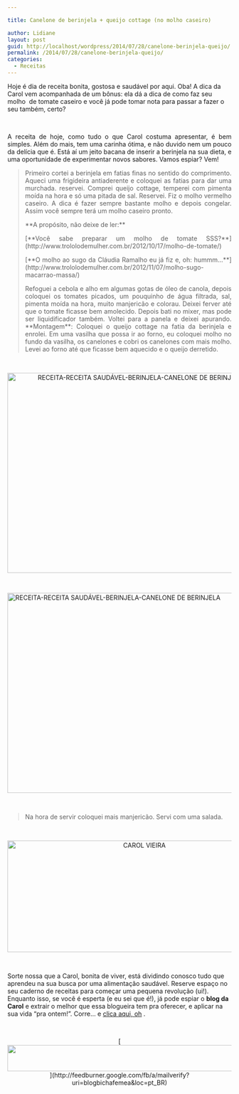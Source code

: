 ```yaml
---

title: Canelone de berinjela + queijo cottage (no molho caseiro)

author: Lidiane
layout: post
guid: http://localhost/wordpress/2014/07/28/canelone-berinjela-queijo/
permalink: /2014/07/28/canelone-berinjela-queijo/
categories:
  - Receitas
---
```

Hoje é dia de receita bonita, gostosa e saudável por aqui. Oba! A dica da Carol vem acompanhada de um bônus: ela dá a dica de como faz seu molho  de tomate caseiro e você já pode tomar nota para passar a fazer o seu também, certo?

&nbsp;

<p align="justify">
  A receita de hoje, como tudo o que Carol costuma apresentar, é bem simples. Além do mais, tem uma carinha ótima, e não duvido nem um pouco da delícia que é. Está aí um jeito bacana de inserir a berinjela na sua dieta, e uma oportunidade de experimentar novos sabores. Vamos espiar? Vem!
</p>

<!--more-->

> <p align="justify">
>   Primeiro cortei a berinjela em fatias finas no sentido do comprimento. Aqueci uma frigideira antiaderente e coloquei as fatias para dar uma murchada. reservei. Comprei queijo cottage, temperei com pimenta moída na hora e só uma pitada de sal. Reservei. Fiz o molho vermelho caseiro. A dica é fazer sempre bastante molho e depois congelar. Assim você sempre terá um molho caseiro pronto.
> </p>
> 
> <p align="justify">
>   **A propósito, não deixe de ler:**
> </p>
> 
> <p align="justify">
>   [**Você sabe preparar um molho de tomate SSS?**](http://www.trololodemulher.com.br/2012/10/17/molho-de-tomate/) 
> </p>
> 
> <p align="justify">
>   [**O molho ao sugo da Cláudia Ramalho eu já fiz e, oh: hummm…**](http://www.trololodemulher.com.br/2012/11/07/molho-sugo-macarrao-massa/) 
> </p>
> 
> <p align="justify">
>   Refoguei a cebola e alho em algumas gotas de óleo de canola, depois coloquei os tomates picados, um pouquinho de água filtrada, sal, pimenta moída na hora, muito manjericão e colorau. Deixei ferver até que o tomate ficasse bem amolecido. Depois bati no mixer, mas pode ser liquidificador também. Voltei para a panela e deixei apurando. **Montagem**: Coloquei o queijo cottage na fatia da berinjela e enrolei. Em uma vasilha que possa ir ao forno, eu coloquei molho no fundo da vasilha, os canelones e cobri os canelones com mais molho. Levei ao forno até que ficasse bem aquecido e o queijo derretido.
> </p>

&nbsp;

<p align="center">
  <a href="http://www.trololodemulher.com.br/blog/wp-content/uploads/2014/07/RECEITA-RECEITA-SAUDÁVEL-BERINJELA-CANELONE-DE-BERINJELA2.jpg"><img class="alignnone size-full wp-image-10256" src="http://www.trololodemulher.com.br/blog/wp-content/uploads/2014/07/RECEITA-RECEITA-SAUDÁVEL-BERINJELA-CANELONE-DE-BERINJELA2.jpg" alt="RECEITA-RECEITA SAUDÁVEL-BERINJELA-CANELONE DE BERINJELA[2]" width="600" height="450" /></a>
</p>

&nbsp;

[<img class="size-full wp-image-10255 aligncenter" src="http://www.trololodemulher.com.br/blog/wp-content/uploads/2014/07/RECEITA-RECEITA-SAUDÁVEL-BERINJELA-CANELONE-DE-BERINJELA.jpg" alt="RECEITA-RECEITA SAUDÁVEL-BERINJELA-CANELONE DE BERINJELA" width="600" height="450" />](http://www.trololodemulher.com.br/blog/wp-content/uploads/2014/07/RECEITA-RECEITA-SAUDÁVEL-BERINJELA-CANELONE-DE-BERINJELA.jpg)

&nbsp;

> <p align="justify">
>   Na hora de servir coloquei mais manjericão. Servi com uma salada.
> </p>

&nbsp;

<p align="center">
  <a href="http://www.trololodemulher.com.br/blog/wp-content/uploads/2014/07/CAROL-VIEIRA.png"><img class="alignnone size-full wp-image-10204" src="http://www.trololodemulher.com.br/blog/wp-content/uploads/2014/07/CAROL-VIEIRA.png" alt="CAROL VIEIRA" width="600" height="251" /></a>
</p>

&nbsp;

Sorte nossa que a Carol, bonita de viver, está dividindo conosco tudo que aprendeu na sua busca por uma alimentação saudável. Reserve espaço no seu caderno de receitas para começar uma pequena revolução (ui!). Enquanto isso, se você é esperta (e eu sei que é!), já pode espiar o **blog da Carol** e extrair o melhor que essa blogueira tem pra oferecer, e aplicar na sua vida “pra ontem!”. Corre… e [clica aqui, oh](http://mundocarolvieira.blogspot.com.br/) .

&nbsp;

<p align="center">
  [<img class="alignnone size-full wp-image-8451" title="Assine o Bicha Fêmea grátis!" src="http://www.trololodemulher.com.br/blog/wp-content/uploads/2012/01/rodapé.png" alt="" width="600" height="59" />](http://feedburner.google.com/fb/a/mailverify?uri=blogbichafemea&loc=pt_BR) 
</p>

&nbsp;

<p align="center">